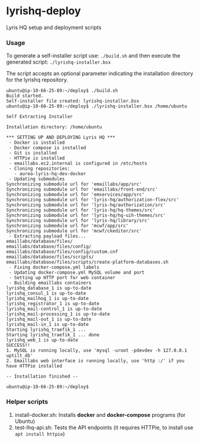 # lyrishq-deploy
Lyris HQ setup and deployment scripts

### Usage
To generate a self-installer script use: `./build.sh` and then execute the generated script: `./lyrishq-installer.bsx`

The script accepts an optional parameter indicating the installation directory for the lyrishq repository.

```
ubuntu@ip-10-66-25-89:~/deploy$ ./build.sh 
Build started.
Self-installer file created: lyrishq-installer.bsx
ubuntu@ip-10-66-25-89:~/deploy$ ./lyrishq-installer.bsx /home/ubuntu

Self Extracting Installer

Installation directory: /home/ubuntu

*** SETTING UP AND DEPLOYING Lyris HQ ***
 - Docker is installed
 - Docker compose is installed
 - Git is installed
 - HTTPie is installed
 - emaillabs.ec2.internal is configured in /etc/hosts
 - Cloning repositories:
   - aurea-lyris-hq-dev-docker
 - Updating submodules
Synchronizing submodule url for 'emaillabs/app/src'
Synchronizing submodule url for 'emaillabs/front-end/src'
Synchronizing submodule url for 'emservices/app/src'
Synchronizing submodule url for 'lyris-hq/authorization-flex/src'
Synchronizing submodule url for 'lyris-hq/authorization/src'
Synchronizing submodule url for 'lyris-hq/hq-themes/src'
Synchronizing submodule url for 'lyris-hq/hq-uih-themes/src'
Synchronizing submodule url for 'lyris-hq/library/src'
Synchronizing submodule url for 'mcwf/app/src'
Synchronizing submodule url for 'mcwf/ckeditor/src'
 - Extracting payload files...
emaillabs/database/files/
emaillabs/database/files/config/
emaillabs/database/files/config/custom.cnf
emaillabs/database/files/scripts/
emaillabs/database/files/scripts/create-platform-databases.sh
 - Fixing docker-compose.yml labels
 - Updating docker-compose.yml MySQL volume and port
 - Setting up HTTP port for web container
 - Building emaillabs containers
lyrishq_database_1 is up-to-date
lyrishq_consul_1 is up-to-date
lyrishq_mailhog_1 is up-to-date
lyrishq_registrator_1 is up-to-date
lyrishq_mail-control_1 is up-to-date
lyrishq_mail-processing_1 is up-to-date
lyrishq_mail-out_1 is up-to-date
lyrishq_mail-in_1 is up-to-date
Starting lyrishq_traefik_1 ...
Starting lyrishq_traefik_1 ... done
lyrishq_web_1 is up-to-date
SUCCESS!!
1. MySQL is running locally, use 'mysql -uroot -pdevdev -h 127.0.0.1 uptilt_db'                                                                           
2. Emaillabs web interface is running locally, use 'http :/' if you have HTTPie installed                                                                 

-- Installation finished --

ubuntu@ip-10-66-25-89:~/deploy$

```

### Helper scripts
1. install-docker.sh: Installs **docker** and **docker-compose** programs (for Ubuntu)
2. test-lhq-api.sh: Tests the API endpoints (it requires HTTPie, to install use `apt install httpie`)
